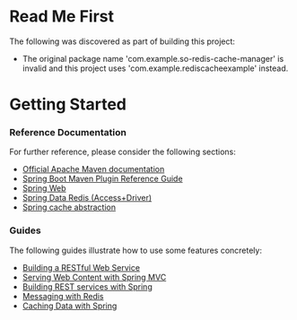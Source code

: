 # Read Me First
The following was discovered as part of building this project:

* The original package name 'com.example.so-redis-cache-manager' is invalid and this project uses 'com.example.rediscacheexample' instead.

# Getting Started

### Reference Documentation
For further reference, please consider the following sections:

* [Official Apache Maven documentation](https://maven.apache.org/guides/index.html)
* [Spring Boot Maven Plugin Reference Guide](https://docs.spring.io/spring-boot/docs/2.2.2.RELEASE/maven-plugin/)
* [Spring Web](https://docs.spring.io/spring-boot/docs/2.2.2.RELEASE/reference/htmlsingle/#boot-features-developing-web-applications)
* [Spring Data Redis (Access+Driver)](https://docs.spring.io/spring-boot/docs/2.2.2.RELEASE/reference/htmlsingle/#boot-features-redis)
* [Spring cache abstraction](https://docs.spring.io/spring-boot/docs/2.2.2.RELEASE/reference/htmlsingle/#boot-features-caching)

### Guides
The following guides illustrate how to use some features concretely:

* [Building a RESTful Web Service](https://spring.io/guides/gs/rest-service/)
* [Serving Web Content with Spring MVC](https://spring.io/guides/gs/serving-web-content/)
* [Building REST services with Spring](https://spring.io/guides/tutorials/bookmarks/)
* [Messaging with Redis](https://spring.io/guides/gs/messaging-redis/)
* [Caching Data with Spring](https://spring.io/guides/gs/caching/)

